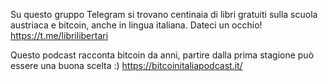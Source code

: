Su questo gruppo Telegram si trovano centinaia di libri gratuiti sulla scuola austriaca e bitcoin,
anche in lingua italiana. Dateci un occhio! https://t.me/librilibertari

Questo podcast racconta bitcoin da anni, partire dalla prima stagione può essere una buona scelta :)
https://bitcoinitaliapodcast.it/
